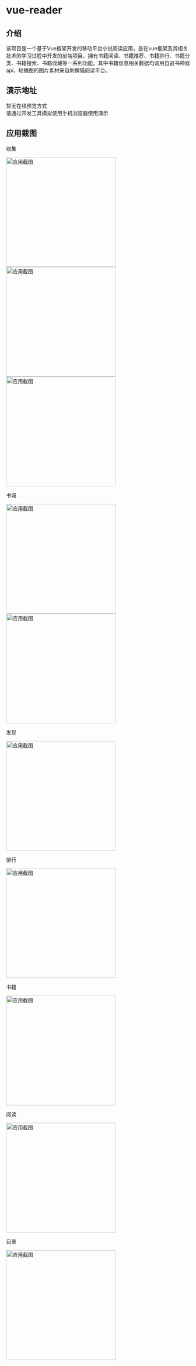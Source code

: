 # vue-reader

## 介绍
该项目是一个基于Vue框架开发的移动平台小说阅读应用，是在vue框架及其相关技术的学习过程中开发的前端项目。拥有书籍阅读、书籍推荐、书籍排行、书籍分类、书籍搜索、书籍收藏等一系列功能。其中书籍信息相关数据均调用自追书神器api，轮播图的图片素材来自刺猬猫阅读平台。

## 演示地址
暂无在线预览方式<br>
请通过开发工具模拟使用手机浏览器使用演示

## 应用截图

收集

<img src="https://github.com/ince4/vue-reader/blob/master/screenshots/localhost_8080_collection3(iPhone 6_7_8 Plus).png" alt="应用截图" width="300">
<img src="https://github.com/ince4/vue-reader/blob/master/screenshots/localhost_8080_collection2(iPhone 6_7_8 Plus).png" alt="应用截图" width="300">
<img src="https://github.com/ince4/vue-reader/blob/master/screenshots/localhost_8080_collection(iPhone 6_7_8 Plus).png" alt="应用截图" width="300">

书城

<img src="https://github.com/ince4/vue-reader/blob/master/screenshots/localhost_8080_story(iPhone 6_7_8 Plus).png" alt="应用截图" width="300">
<img src="https://github.com/ince4/vue-reader/blob/master/screenshots/localhost_8080_story2(iPhone 6_7_8 Plus).png" alt="应用截图" width="300">

发现

<img src="https://github.com/ince4/vue-reader/blob/master/screenshots/localhost_8080_discovery(iPhone 6_7_8 Plus).png" alt="应用截图" width="300">

排行

<img src="https://github.com/ince4/vue-reader/blob/master/screenshots/localhost_8080_ranklist(iPhone 6_7_8 Plus).png" alt="应用截图" width="300">

书籍

<img src="https://github.com/ince4/vue-reader/blob/master/screenshots/localhost_8080_book(iPhone 6_7_8 Plus).png" alt="应用截图" width="300">

阅读

<img src="https://github.com/ince4/vue-reader/blob/master/screenshots/localhost_8080_reader(iPhone 6_7_8 Plus).png" alt="应用截图" width="300">

目录

<img src="https://github.com/ince4/vue-reader/blob/master/screenshots/localhost_8080_catalogue(iPhone 6_7_8 Plus).png" alt="应用截图" width="300">
